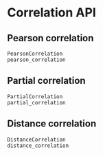 # Correlation API

## Pearson correlation

```@docs
PearsonCorrelation
pearson_correlation
```

## Partial correlation

```@docs
PartialCorrelation
partial_correlation
```

## Distance correlation

```@docs
DistanceCorrelation
distance_correlation
```